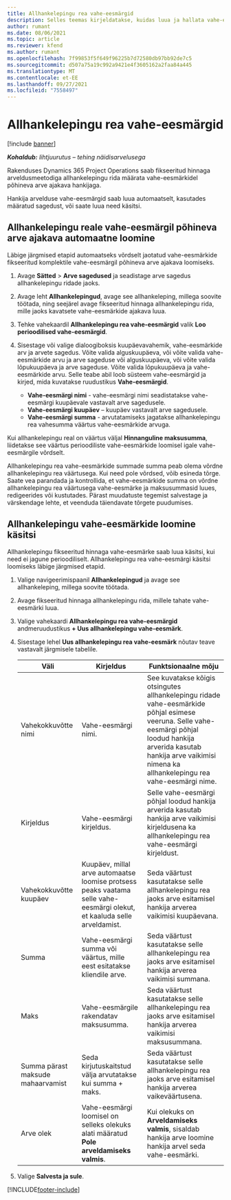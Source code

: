 ```yaml
---
title: Allhankelepingu rea vahe-eesmärgid
description: Selles teemas kirjeldatakse, kuidas luua ja hallata vahe-eesmärkidel põhinevat arve ajakava hankijaga sõlmitud allhankelepingu korral.
author: rumant
ms.date: 08/06/2021
ms.topic: article
ms.reviewer: kfend
ms.author: rumant
ms.openlocfilehash: 7f99853f5f649f96225b7d72580db97bb92de7c5
ms.sourcegitcommit: d507a75a19c992a9421e4f3605162a2faa84a445
ms.translationtype: MT
ms.contentlocale: et-EE
ms.lasthandoff: 09/27/2021
ms.locfileid: "7558497"
---
```

# <a name="subcontract-line-milestones"></a>Allhankelepingu rea vahe-eesmärgid

[!include [banner](../../includes/dataverse-preview.md)]

_**Kohaldub:** lihtjuurutus – tehing näidisarvelusega_

Rakenduses Dynamics 365 Project Operations saab fikseeritud hinnaga arveldusmeetodiga allhankelepingu rida määrata vahe-eesmärkidel põhineva arve ajakava hankijaga.

Hankija arvelduse vahe-eesmärgid saab luua automaatselt, kasutades määratud sagedust, või saate luua need käsitsi.

## <a name="automatically-create-a-milestone-based-invoice-schedule-for-a-subcontract-line"></a>Allhankelepingu reale vahe-eesmärgil põhineva arve ajakava automaatne loomine

Läbige järgmised etapid automaatseks võrdselt jaotatud vahe-eesmärkide fikseeritud komplektile vahe-eesmärgil põhineva arve ajakava loomiseks.

1. Avage **Sätted** > **Arve sagedused** ja seadistage arve sagedus allhankelepingu ridade jaoks.
2. Avage leht **Allhankelepingud**, avage see allhankeleping, millega soovite töötada, ning seejärel avage fikseeritud hinnaga allhankelepingu rida, mille jaoks kavatsete vahe-eesmärkide ajakava luua.
3. Tehke vahekaardil **Allhankelepingu rea vahe-eesmärgid** valik **Loo perioodilised vahe-eesmärgid**.
4. Sisestage või valige dialoogiboksis kuupäevavahemik, vahe-eesmärkide arv ja arvete sagedus. Võite valida alguskuupäeva, või võite valida vahe-eesmärkide arvu ja arve sageduse või alguskuupäeva, või võite valida lõpukuupäeva ja arve sageduse. Võite valida lõpukuupäeva ja vahe-eesmärkide arvu.
Selle teabe abil loob süsteem vahe-eesmärgid ja kirjed, mida kuvatakse ruudustikus **Vahe-eesmärgid**.

   - **Vahe-eesmärgi nimi** - vahe-eesmärgi nimi seadistatakse vahe-eesmärgi kuupäevale vastavalt arve sagedusele.
   - **Vahe-eesmärgi kuupäev** – kuupäev vastavalt arve sagedusele.
   - **Vahe-eesmärgi summa** - arvutatamiseks jagatakse allhankelepingu rea vahesumma väärtus vahe-eesmärkide arvuga.

Kui allhankelepingu real on väärtus väljal **Hinnanguline maksusumma**, liidetakse see väärtus perioodiliste vahe-eesmärkide loomisel igale vahe-eesmärgile võrdselt.

Allhankelepingu rea vahe-eesmärkide summade summa peab olema võrdne allhankelepingu rea väärtusega. Kui need pole võrdsed, võib esineda tõrge. Saate vea parandada ja kontrollida, et vahe-eesmärkide summa on võrdne allhankelepingu rea väärtusega vahe-eesmärke ja maksusummasid luues, redigeerides või kustutades. Pärast muudatuste tegemist salvestage ja värskendage lehte, et veenduda täiendavate tõrgete puudumises.

## <a name="manually-create-subcontract-line-milestones"></a>Allhankelepingu vahe-eesmärkide loomine käsitsi

Allhankelepingu fikseeritud hinnaga vahe-eesmärke saab luua käsitsi, kui need ei jagune perioodiliselt. Allhankelepingu rea vahe-eesmärgi käsitsi loomiseks läbige järgmised etapid.

1. Valige navigeerimispaanil **Allhankelepingud** ja avage see allhankeleping, millega soovite töötada.
2. Avage fikseeritud hinnaga allhankelepingu rida, millele tahate vahe-eesmärki luua.
3. Valige vahekaardi **Allhankelepingu rea vahe-eesmärgid** andmeruudustikus **+ Uus allhankelepingu vahe-eesmärk**.
4. Sisestage lehel **Uus allhankelepingu rea vahe-eesmärk** nõutav teave vastavalt järgmisele tabelile.

    | Väli | Kirjeldus |Funktsionaalne mõju|
    | --- | --- |----------------------|
    | Vahekokkuvõtte nimi | Vahe-eesmärgi nimi. |See kuvatakse kõigis otsingutes allhankelepingu ridade vahe-eesmärkide põhjal esimese veeruna. Selle vahe-eesmärgi põhjal loodud hankija arverida kasutab hankija arve vaikimisi nimena ka allhankelepingu rea vahe-eesmärgi nime.|
    | Kirjeldus | Vahe-eesmärgi kirjeldus. |Selle vahe-eesmärgi põhjal loodud hankija arverida kasutab hankija arve vaikimisi kirjeldusena ka allhankelepingu rea vahe-eesmärgi kirjeldust.|
    | Vahekokkuvõtte kuupäev | Kuupäev, millal arve automaatse loomise protsess peaks vaatama selle vahe-eesmärgi olekut, et kaaluda selle arveldamist.| Seda väärtust kasutatakse selle allhankelepingu rea jaoks arve esitamisel hankija arverea vaikimisi kuupäevana. |
    | Summa | Vahe-eesmärgi summa või väärtus, mille eest esitatakse kliendile arve. |Seda väärtust kasutatakse selle allhankelepingu rea jaoks arve esitamisel hankija arverea vaikimisi summana. |
    | Maks | Vahe-eesmärgile rakendatav maksusumma.| Seda väärtust kasutatakse selle allhankelepingu rea jaoks arve esitamisel hankija arverea vaikimisi maksusummana. |
    | Summa pärast maksude mahaarvamist | Seda kirjutuskaitstud välja arvutatakse kui summa + maks.|Seda väärtust kasutatakse selle allhankelepingu rea jaoks arve esitamisel hankija arverea vaikeväärtusena. |
    | Arve olek | Vahe-eesmärgi loomisel on selleks olekuks alati määratud **Pole arveldamiseks valmis**.|  Kui olekuks on **Arveldamiseks valmis**, sisaldab hankija arve loomine hankija arvel seda vahe-eesmärki. |

5. Valige **Salvesta ja sule**.


[!INCLUDE[footer-include](../../includes/footer-banner.md)]
